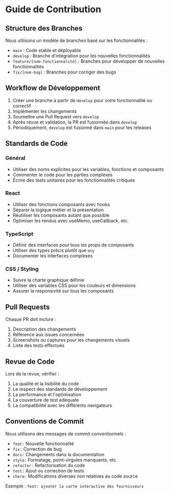 # Guide de Contribution

## Structure des Branches

Nous utilisons un modèle de branches basé sur les fonctionnalités :

- `main` : Code stable et déployable
- `develop` : Branche d'intégration pour les nouvelles fonctionnalités
- `feature/[nom-fonctionnalité]` : Branches pour développer de nouvelles fonctionnalités
- `fix/[nom-bug]` : Branches pour corriger des bugs

## Workflow de Développement

1. Créer une branche à partir de `develop` pour votre fonctionnalité ou correctif
2. Implémenter les changements
3. Soumettre une Pull Request vers `develop`
4. Après revue et validation, la PR est fusionnée dans `develop`
5. Périodiquement, `develop` est fusionné dans `main` pour les releases

## Standards de Code

### Général

- Utiliser des noms explicites pour les variables, fonctions et composants
- Commenter le code pour les parties complexes
- Écrire des tests unitaires pour les fonctionnalités critiques

### React

- Utiliser des fonctions composants avec hooks
- Séparer la logique métier et la présentation
- Réutiliser les composants autant que possible
- Optimiser les rendus avec useMemo, useCallback, etc.

### TypeScript

- Définir des interfaces pour tous les props de composants
- Utiliser des types précis plutôt que `any`
- Documenter les interfaces complexes

### CSS / Styling

- Suivre la charte graphique définie
- Utiliser des variables CSS pour les couleurs et dimensions
- Assurer la responsivité sur tous les composants

## Pull Requests

Chaque PR doit inclure :

1. Description des changements
2. Référence aux issues concernées
3. Screenshots ou captures pour les changements visuels
4. Liste des tests effectués

## Revue de Code

Lors de la revue, vérifier :

1. La qualité et la lisibilité du code
2. Le respect des standards de développement
3. La performance et l'optimisation
4. La couverture de test adéquate
5. La compatibilité avec les différents navigateurs

## Conventions de Commit

Nous utilisons des messages de commit conventionnels :

- `feat:` Nouvelle fonctionnalité
- `fix:` Correction de bug
- `docs:` Changements dans la documentation
- `style:` Formatage, point-virgules manquants, etc.
- `refactor:` Refactorisation du code
- `test:` Ajout ou correction de tests
- `chore:` Modifications diverses non relatives au code source

Exemple : `feat: ajouter la carte interactive des fournisseurs`